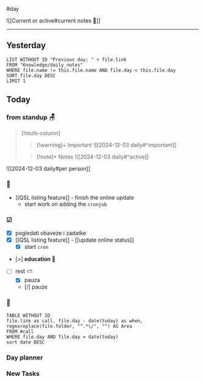 #day

![[Current or active#current notes 📓]]

---
## Yesterday
```dataview
LIST WITHOUT ID "Previous day: " + file.link
FROM "Knowledge/daily_notes"
WHERE file.name != this.file.name AND file.day < this.file.day
SORT file.day DESC
LIMIT 1
```

## Today

### from standup 🪑

> [!multi-column]
>> [!warning]+ Important
>> ![[2024-12-03 daily#^important]]
>
>> [!note]+ Notes
>> ![[2024-12-03 daily#^active]]

![[2024-12-03 daily#per person]]

###  🎏
- [[QSL listing feature]] - finish the online update
	- start work on adding the `cronjob`

### ☑
- [x] pogledati  obaveze i zadatke
- [x] [[QSL listing feature]] - [[update online status]]
	- [x] start `cron`
- [>] **education 🎒**
- [ ] rest ⛅ 
	- [x] pauza
	- [/] pauze

### 🤙
```dataview
TABLE WITHOUT ID
file.link as call, file.day - date(today) as when, regexreplace(file.folder, "^.*\/", "") AS Area
FROM #call
WHERE file.day AND file.day = date(today)
sort date DESC
```

### Day planner

### New Tasks
